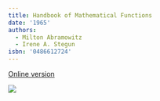 ```yaml
---
title: Handbook of Mathematical Functions
date: '1965'
authors:
  - Milton Abramowitz
  - Irene A. Stegun
isbn: '0486612724'
---
```

[Online version](https://personal.math.ubc.ca/~cbm/aands/)

![](/media/books/abramowitz.jpg)
